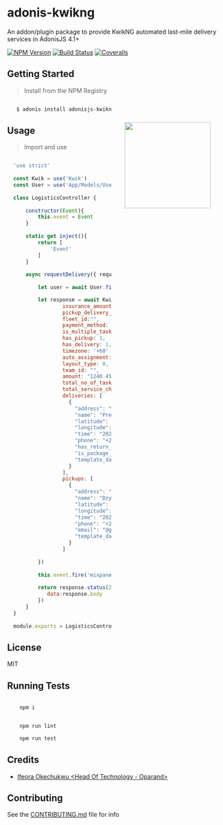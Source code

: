 # adonis-kwikng

An addon/plugin package to provide KwikNG automated last-mile delivery services in AdonisJS 4.1+

[![NPM Version][npm-image]][npm-url]
[![Build Status][travis-image]][travis-url]
[![Coveralls][coveralls-image]][coveralls-url]

<img src="http://res.cloudinary.com/adonisjs/image/upload/q_100/v1497112678/adonis-purple_pzkmzt.svg" width="200px" align="right" hspace="30px" vspace="140px">

## Getting Started

>Install from the NPM Registry

```bash

   $ adonis install adonisjs-kwikng

```

## Usage

>Import and use 

```js

  'use strict'
  
  const Kwik = use('Kwik')
  const User = use('App/Models/User')
  
  class LogisticsController {
  
      constructor(Event){
          this.event = Event
      }
      
      static get inject(){
          return [
              'Event'
          ]
      }
      
      async requestDelivery({ request, response }){
      
          let user = await User.find(1) // get user from database

          let response = await Kwik.API.scheduleDeliveryTask({
                  insurance_amount: 0, 
                  pickup_delivery_relationship: 0, 
                  fleet_id:"", 
                  payment_method: '131072' /* paga wallet payment */, 
                  is_multiple_tasks: 1, 
                  has_pickup: 1, 
                  has_delivery: 1, 
                  timezone: '+60' /* West African Time: +1:00hr from UTC */, 
                  auto_assignment: 0, 
                  layout_type: 0, 
                  team_id: "",
                  amount: "1240.45",
                  total_no_of_tasks: 1,
                  total_service_charge: 23,
                  deliveries: [
                    {
                      "address": "No 4 Awgu Close, Garki, Area 3, Abuja",
                      "name": "Premium Pensions PLC",
                      "latitude": 9.0541091,
                      "longitude": 7.4349443,
                      "time": "2020-12-20 12:48:24",
                      "phone": "+2348045334123",
                      "has_return_task": false,
                      "is_package_insured": 0,
                      "template_data": [ ]
                    }
                  ],
                  pickups: [
                    {
                      "address": "Dyzn Clothing PLC",
                      "name": "Dzyn Babe",
                      "latitude": 9.0392449,
                      "longitude": 7.4220623,
                      "time": "2020-12-20 12:48:24",
                      "phone": "+2349045739731",
                      "email": "@gmail.com",
                      "template_data": [ ]
                    }
                  ]
          
          })
          
          this.event.fire('mixpanel::event', {key: 'deliveryDispatched'});
          
          return response.status(201).json({
             data:response.body
          })
      }
  }
  
  module.exports = LogisticsController

```

## License

MIT

## Running Tests
```bash

    npm i

```

```bash

    npm run lint

    npm run test

```

## Credits

- [Ifeora Okechukwu <Head Of Technology - Oparand>](https://twitter.com/isocroft)
    
## Contributing

See the [CONTRIBUTING.md](https://github.com/stitchng/adonis-kwikng/blob/master/CONTRIBUTING.md) file for info

[npm-image]: https://img.shields.io/npm/v/adonisjs-kwikng.svg?style=flat-square
[npm-url]: https://npmjs.org/package/adonisjs-kwikng

[travis-image]: https://img.shields.io/travis/stitchng/adonis-kwikng/master.svg?style=flat-square
[travis-url]: https://travis-ci.org/stitchng/adonis-kwikng

[coveralls-image]: https://img.shields.io/coveralls/stitchng/adonis-kwikng/master.svg?style=flat-square

[coveralls-url]: https://coveralls.io/github/stitchng/adonis-kwikng
